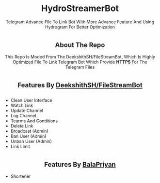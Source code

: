 # <h1 align="center">HydroStreamerBot</h1>

<p align="center">Telegram Advance File To Link Bot With More Advance Feature And Using Hydrogram For Better Optimization</p>

# <h2 align="center">About The Repo</h2>

<p align="center">This Repo Is Moded From The <a herf=https://github.com/DeekshithSH/FileStreamBot>DeekshithSH/FileStreamBot</a>, Which Is Highly Optimized File To Link Telegram Bot Which Provide <b>HTTPS</b> For The Telegram Files</p>

# <h2 align="center">Features By <a href=https://github.com/DeekshithSH/FileStreamBot>DeekshithSH/FileStreamBot</a><h2>

<ul>
  <li>Clean User Interface</li>
  <li>Watch Link</li>
  <li>Update Channel</li>
  <li>Log Channel</li>
  <li>Tearms And Conditions</li>
  <li>Delete Link</li>
  <li>Broadcast (Admin)</li>
  <li>Ban User (Admin)</li>
  <li>Unban User (Admin)</li>
  <li>Link Limit</li>
</ul>


# <h2 align="center">Features By <a href=https://github.com/BalaPriyan>BalaPriyan</a></h2>

<ul>
  <li>Shortener</li>
</ul>
